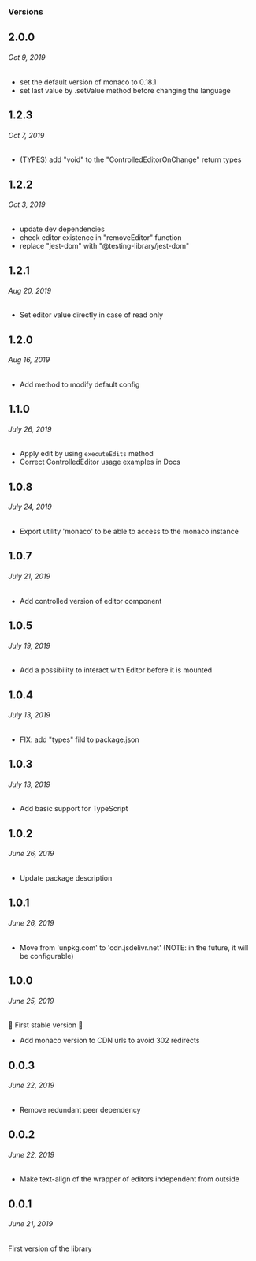 ### Versions

## 2.0.0
###### *Oct 9, 2019*

- set the default version of monaco to 0.18.1
- set last value by .setValue method before changing the language

## 1.2.3
###### *Oct 7, 2019*

- (TYPES) add "void" to the "ControlledEditorOnChange" return types

## 1.2.2
###### *Oct 3, 2019*

- update dev dependencies
- check editor existence in "removeEditor" function
- replace "jest-dom" with "@testing-library/jest-dom"

## 1.2.1
###### *Aug 20, 2019*

- Set editor value directly in case of read only

## 1.2.0
###### *Aug 16, 2019*

- Add method to modify default config

## 1.1.0
###### *July 26, 2019*

- Apply edit by using `executeEdits` method
- Correct ControlledEditor usage examples in Docs

## 1.0.8
###### *July 24, 2019*

- Export utility 'monaco' to be able to access to the monaco instance

## 1.0.7
###### *July 21, 2019*

- Add controlled version of editor component

## 1.0.5
###### *July 19, 2019*

- Add a possibility to interact with Editor before it is mounted

## 1.0.4
###### *July 13, 2019*

 - FIX: add "types" fild to package.json

## 1.0.3
###### *July 13, 2019*

 - Add basic support for TypeScript

## 1.0.2
###### *June 26, 2019*

 - Update package description

## 1.0.1
###### *June 26, 2019*

 - Move from 'unpkg.com' to 'cdn.jsdelivr.net' (NOTE: in the future, it will be configurable)

## 1.0.0
###### *June 25, 2019*

:tada: First stable version :tada:

 - Add monaco version to CDN urls to avoid 302 redirects

## 0.0.3
###### *June 22, 2019*

 - Remove redundant peer dependency

## 0.0.2
###### *June 22, 2019*

 - Make text-align of the wrapper of editors independent from outside

## 0.0.1
###### *June 21, 2019*

First version of the library

